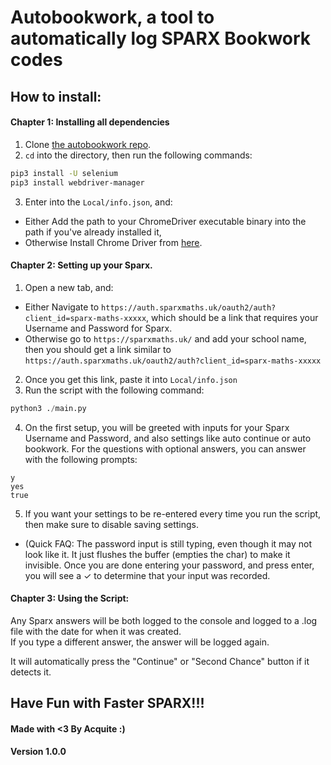 # Autobookwork, a tool to automatically log SPARX Bookwork codes

## How to install:
#### Chapter 1: Installing all dependencies
1. Clone [the autobookwork repo](https://github.com/acquitelol/autobookwork).
2. `cd` into the directory, then run the following commands:
```sh
pip3 install -U selenium
pip3 install webdriver-manager
```
3. Enter into the `Local/info.json`, and:
- Either Add the path to your ChromeDriver executable binary into the path if you've already installed it,
- Otherwise Install Chrome Driver from [here](https://chromedriver.chromium.org/downloads).
#### Chapter 2: Setting up your Sparx.
1. Open a new tab, and:
- Either Navigate to `https://auth.sparxmaths.uk/oauth2/auth?client_id=sparx-maths-xxxxx`, which should be a link that requires your Username and Password for Sparx.
- Otherwise go to `https://sparxmaths.uk/` and add your school name, then you should get a link similar to `https://auth.sparxmaths.uk/oauth2/auth?client_id=sparx-maths-xxxxx`
2. Once you get this link, paste it into `Local/info.json`
3. Run the script with the following command:
```py
python3 ./main.py
```
4. On the first setup, you will be greeted with inputs for your Sparx Username and Password, and also settings like auto continue or auto bookwork.
For the questions with optional answers, you can answer with the following prompts:
```
y
yes
true
```
5. If you want your settings to be re-entered every time you run the script, then make sure to disable saving settings.
- (Quick FAQ: The password input is still typing, even though it may not look like it. It just flushes the buffer (empties the char) to make it invisible. Once you are done entering your password, and press enter, you will see a ✓ to determine that your input was recorded.
#### Chapter 3: Using the Script:
Any Sparx answers will be both logged to the console and logged to a .log file with the date for when it was created. <br>
If you type a different answer, the answer will be logged again.

It will automatically press the "Continue" or "Second Chance" button if it detects it.

## **Have Fun with Faster SPARX!!!**
#### Made with <3 By Acquite :)
#### Version 1.0.0
